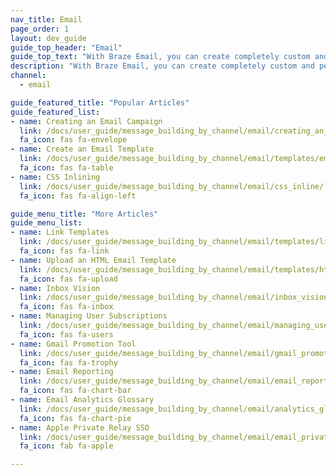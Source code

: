 ```yaml
---
nav_title: Email
page_order: 1
layout: dev_guide
guide_top_header: "Email"
guide_top_text: "With Braze Email, you can create completely custom and personalized email messages in either Campaigns or Canvas that will grab your user's attention fast. Check out the articles below to learn more."
description: "With Braze Email, you can create completely custom and personalized email messages in either Campaigns or Canvas that will grab your user's attention fast. Check out the articles below to learn more."
channel:
  - email

guide_featured_title: "Popular Articles"
guide_featured_list:
- name: Creating an Email Campaign
  link: /docs/user_guide/message_building_by_channel/email/creating_an_email_campaign/
  fa_icon: fas fa-envelope
- name: Create an Email Template
  link: /docs/user_guide/message_building_by_channel/email/templates/email_template/
  fa_icon: fas fa-table
- name: CSS Inlining
  link: /docs/user_guide/message_building_by_channel/email/css_inline/
  fa_icon: fas fa-align-left

guide_menu_title: "More Articles"
guide_menu_list:
- name: Link Templates
  link: /docs/user_guide/message_building_by_channel/email/templates/link_template/
  fa_icon: fas fa-link
- name: Upload an HTML Email Template
  link: /docs/user_guide/message_building_by_channel/email/templates/html_email_template/
  fa_icon: fas fa-upload
- name: Inbox Vision
  link: /docs/user_guide/message_building_by_channel/email/inbox_vision/
  fa_icon: fas fa-inbox
- name: Managing User Subscriptions
  link: /docs/user_guide/message_building_by_channel/email/managing_user_subscriptions/
  fa_icon: fas fa-users
- name: Gmail Promotion Tool
  link: /docs/user_guide/message_building_by_channel/email/gmail_promotions_tab/
  fa_icon: fas fa-trophy
- name: Email Reporting
  link: /docs/user_guide/message_building_by_channel/email/email_reporting/
  fa_icon: fas fa-chart-bar
- name: Email Analytics Glossary
  link: /docs/user_guide/message_building_by_channel/email/analytics_glossary/
  fa_icon: fas fa-chart-pie
- name: Apple Private Relay SSO
  link: /docs/user_guide/message_building_by_channel/email/email_private_relay_apple_sso/
  fa_icon: fab fa-apple

---
```

